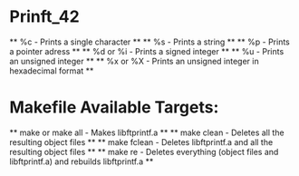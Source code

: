 # Prinft_42
** %c - Prints a single character **
** %s - Prints a string **
** %p - Prints a pointer adress **
** %d or %i - Prints a signed integer **
** %u - Prints an unsigned integer **
** %x or %X - Prints an unsigned integer in hexadecimal format **

# Makefile Available Targets:
** make or make all - Makes libftprintf.a **
** make clean - Deletes all the resulting object files **
** make fclean - Deletes libftprintf.a and all the resulting object files **
** make re - Deletes everything (object files and libftprintf.a) and rebuilds libftprintf.a **
